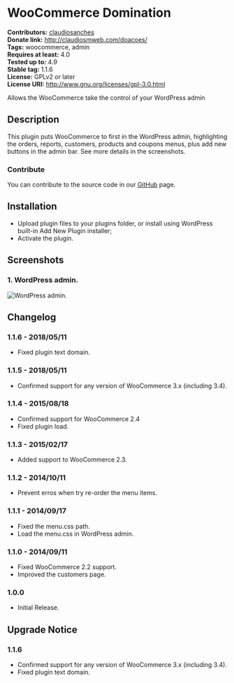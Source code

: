 # WooCommerce Domination #
**Contributors:** [claudiosanches](https://profiles.wordpress.org/claudiosanches)  
**Donate link:** http://claudiosmweb.com/doacoes/  
**Tags:** woocommerce, admin  
**Requires at least:** 4.0  
**Tested up to:** 4.9  
**Stable tag:** 1.1.6  
**License:** GPLv2 or later  
**License URI:** http://www.gnu.org/licenses/gpl-3.0.html  

Allows the WooCommerce take the control of your WordPress admin

## Description ##

This plugin puts WooCommerce to first in the WordPress admin, highlighting the orders, reports, customers, products and coupons menus, plus add new buttons in the admin bar.
See more details in the screenshots.

### Contribute ###

You can contribute to the source code in our [GitHub](https://github.com/claudiosanches/woocommerce-domination) page.

## Installation ##

* Upload plugin files to your plugins folder, or install using WordPress built-in Add New Plugin installer;
* Activate the plugin.

## Screenshots ##

### 1. WordPress admin. ###
![WordPress admin.](http://ps.w.org/woocommerce-domination/assets/screenshot-1.png)


## Changelog ##

### 1.1.6 - 2018/05/11 ###

* Fixed plugin text domain.

### 1.1.5 - 2018/05/11 ###

* Confirmed support for any version of WooCommerce 3.x (including 3.4).

### 1.1.4 - 2015/08/18 ###

* Confirmed support for WooCommerce 2.4
* Fixed plugin load.

### 1.1.3 - 2015/02/17 ###

* Added support to WooCommerce 2.3.

### 1.1.2 - 2014/10/11 ###

* Prevent erros when try re-order the menu items.

### 1.1.1 - 2014/09/17 ###

* Fixed the menu.css path.
* Load the menu.css in WordPress admin.

### 1.1.0 - 2014/09/11 ###

* Fixed WooCommerce 2.2 support.
* Improved the customers page.

### 1.0.0 ###

* Initial Release.

## Upgrade Notice ##

### 1.1.6 ###

* Confirmed support for any version of WooCommerce 3.x (including 3.4).
* Fixed plugin text domain.
